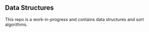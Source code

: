 ## Data Structures
This repo is a work-in-progress and contains data structures and sort algorithms.
